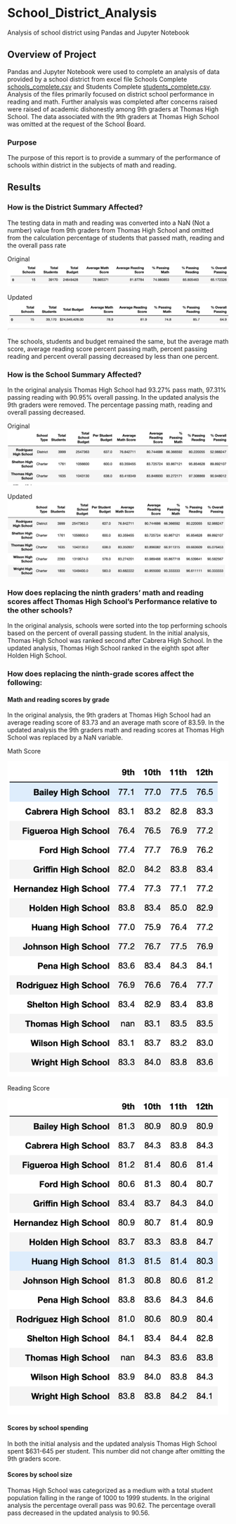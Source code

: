 # School_District_Analysis

Analysis of school district using Pandas and Jupyter Notebook

## Overview of Project 

Pandas and Jupyter Notebook were used to complete an analysis of data provided by a school district from excel file Schools Complete [schools_complete.csv](https://github.com/AjaniBenoit/School_District_Analysis/blob/main/schools_complete.csv) and Students Complete [students_complete.csv](https://github.com/AjaniBenoit/School_District_Analysis/blob/main/students_complete.csv). Analysis of the files primarily focused on district school performance in reading and math. Further analysis was completed after concerns raised were raised of academic dishonestly among 9th graders at Thomas High School. The data associated with the 9th graders at Thomas High School was omitted at the request of the School Board.

### Purpose 

The purpose of this report is to provide a summary of the performance of schools within district in the subjects of math and reading. 

## Results 
### How is the District Summary Affected?

The testing data in math and reading was converted into a NaN (Not a number) value from 9th graders from Thomas High School and omitted from the calculation percentage of students that passed math, reading and the overall pass rate 

Original
![Original_district_summary](https://github.com/AjaniBenoit/School_District_Analysis/blob/main/Original_district_summary.png)

Updated
![Updated_district_summary](https://github.com/AjaniBenoit/School_District_Analysis/blob/main/Updated_district_summary.png)

The schools, students and budget remained the same, but the average math score, average reading score percent passing math, percent passing reading and percent overall passing decreased by less than one percent. 

### How is the School Summary Affected?
In the original analysis Thomas High School had 93.27% pass math, 97.31% passing reading with 90.95% overall passing. In the updated analysis the 9th graders were removed. The percentage passing math, reading and overall passing decreased. 

Original 
![Original_school_summary](https://github.com/AjaniBenoit/School_District_Analysis/blob/main/Original_school_summary.png)

Updated
![Updated_school_summary](https://github.com/AjaniBenoit/School_District_Analysis/blob/main/Updated_school_summary.png)

### How does replacing the ninth graders’ math and reading scores affect Thomas High School’s Performance relative to the other schools?

In the original analysis, schools were sorted into the top performing schools based on the percent of overall passing student. In the initial analysis, Thomas High School was ranked second after Cabrera High School. In the updated analysis, Thomas High School ranked in the eighth spot after Holden High School.

### How does replacing the ninth-grade scores affect the following: 

#### Math and reading scores by grade 
In the original analysis, the 9th graders at Thomas High School had an average reading score of 83.73  and an average math score of 83.59. In the updated analysis the 9th graders  math and reading scores at Thomas High School was replaced by a NaN variable. 

Math Score

![Math_score_grade]( https://github.com/AjaniBenoit/School_District_Analysis/blob/main/Math_score_grade..png)

Reading Score 

![reading_score_grade]( https://github.com/AjaniBenoit/School_District_Analysis/blob/main/reading_score_grade.png)

#### Scores by school spending
 
In both the initial analysis and the updated analysis Thomas High School spent $631-645 per student. This number did not change after omitting the 9th graders score. 

#### Scores by school size

Thomas High School was categorized as a medium with a total student population falling in the range of 1000 to 1999 students. In the original analysis the percentage overall pass was 90.62. The percentage overall pass decreased in the updated analysis to 90.56.
